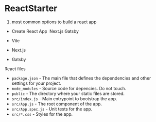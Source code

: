 

# ReactStarter

1. most common options to build a react app
- Create React App  Next.js Gatsby

- Vite

- Next.js

- Gatsby



React files

- `package.json` - The main file that defines the dependencies and other settings for your project.
- `node_modules` - Source code for depencies. Do not touch.
- `public` - The directory where your static files are stored.
- `src/index.js` - Main entrypoint to bootstrap the app.
- `src/App.js` - The root component of the app.
- `src/App.spec.js` - Unit tests for the app.
- `src/*.css` - Styles for the app.


